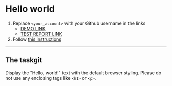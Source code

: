 # Hello world
1. Replace `<your_account>` with your Github username in the links
    - [DEMO LINK](https://DmytroDidyk.github.io/layout_hello-world/) <br>
    - [TEST REPORT LINK](https://DmytroDidyk.github.io/layout_hello-world/report/html_report/)
2. Follow [this instructions](https://mate-academy.github.io/layout_task-guideline/)
___

## The taskgit
Display the "Hello, world!" text with the default browser styling. Please do not
use any enclosing tags like `<h1>` or `<p>`.
